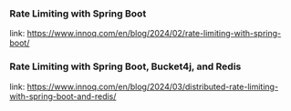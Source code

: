 ### Rate Limiting with Spring Boot

link: https://www.innoq.com/en/blog/2024/02/rate-limiting-with-spring-boot/

### Rate Limiting with Spring Boot, Bucket4j, and Redis

link: https://www.innoq.com/en/blog/2024/03/distributed-rate-limiting-with-spring-boot-and-redis/